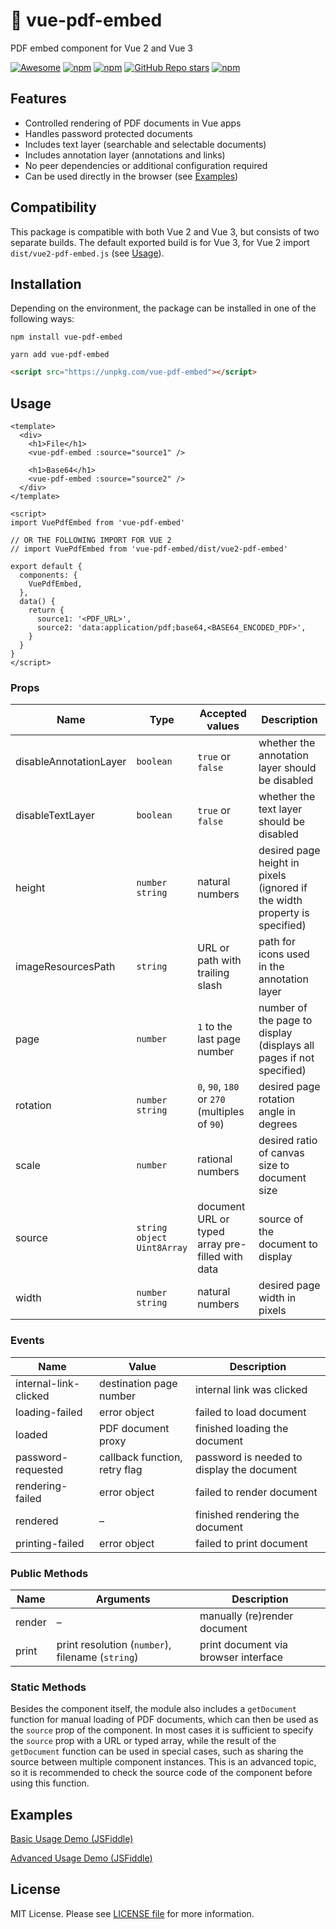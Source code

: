 # 📄 vue-pdf-embed

PDF embed component for Vue 2 and Vue 3

[![Awesome](https://raw.githubusercontent.com/sindresorhus/awesome/main/media/mentioned-badge.svg)](https://github.com/vuejs/awesome-vue)
[![npm](https://img.shields.io/npm/v/vue-pdf-embed)](https://npmjs.com/package/vue-pdf-embed)
[![npm](https://img.shields.io/npm/dm/vue-pdf-embed)](https://npmjs.com/package/vue-pdf-embed)
[![GitHub Repo stars](https://img.shields.io/github/stars/hrynko/vue-pdf-embed)](https://github.com/hrynko/vue-pdf-embed)
[![npm](https://img.shields.io/npm/l/vue-pdf-embed)](https://github.com/hrynko/vue-pdf-embed/blob/master/LICENSE)

## Features

- Controlled rendering of PDF documents in Vue apps
- Handles password protected documents
- Includes text layer (searchable and selectable documents)
- Includes annotation layer (annotations and links)
- No peer dependencies or additional configuration required
- Can be used directly in the browser (see [Examples](#examples))

## Compatibility

This package is compatible with both Vue 2 and Vue 3, but consists of two separate builds. The default exported build is for Vue 3, for Vue 2 import `dist/vue2-pdf-embed.js` (see [Usage](#usage)).

## Installation

Depending on the environment, the package can be installed in one of the following ways:

```shell
npm install vue-pdf-embed
```

```shell
yarn add vue-pdf-embed
```

```html
<script src="https://unpkg.com/vue-pdf-embed"></script>
```

## Usage

```vue
<template>
  <div>
    <h1>File</h1>
    <vue-pdf-embed :source="source1" />

    <h1>Base64</h1>
    <vue-pdf-embed :source="source2" />
  </div>
</template>

<script>
import VuePdfEmbed from 'vue-pdf-embed'

// OR THE FOLLOWING IMPORT FOR VUE 2
// import VuePdfEmbed from 'vue-pdf-embed/dist/vue2-pdf-embed'

export default {
  components: {
    VuePdfEmbed,
  },
  data() {
    return {
      source1: '<PDF_URL>',
      source2: 'data:application/pdf;base64,<BASE64_ENCODED_PDF>',
    }
  }
}
</script>
```

### Props

| Name                   | Type                                     | Accepted values                                  | Description                                                                |
| ---------------------- | ---------------------------------------- | ------------------------------------------------ | -------------------------------------------------------------------------- |
| disableAnnotationLayer | `boolean`                                | `true` or `false`                                | whether the annotation layer should be disabled                            |
| disableTextLayer       | `boolean`                                | `true` or `false`                                | whether the text layer should be disabled                                  |
| height                 | `number` <br> `string`                   | natural numbers                                  | desired page height in pixels (ignored if the width property is specified) |
| imageResourcesPath     | `string`                                 | URL or path with trailing slash                  | path for icons used in the annotation layer                                |
| page                   | `number`                                 | `1` to the last page number                      | number of the page to display (displays all pages if not specified)        |
| rotation               | `number` <br> `string`                   | `0`, `90`, `180` or `270` (multiples of `90`)    | desired page rotation angle in degrees                                     |
| scale                  | `number`                                 | rational numbers                                 | desired ratio of canvas size to document size                              |
| source                 | `string` <br> `object` <br> `Uint8Array` | document URL or typed array pre-filled with data | source of the document to display                                          |
| width                  | `number` <br> `string`                   | natural numbers                                  | desired page width in pixels                                               |

### Events

| Name                  | Value                         | Description                                |
| --------------------- | ----------------------------- | ------------------------------------------ |
| internal-link-clicked | destination page number       | internal link was clicked                  |
| loading-failed        | error object                  | failed to load document                    |
| loaded                | PDF document proxy            | finished loading the document              |
| password-requested    | callback function, retry flag | password is needed to display the document |
| rendering-failed      | error object                  | failed to render document                  |
| rendered              | –                             | finished rendering the document            |
| printing-failed       | error object                  | failed to print document                   |

### Public Methods

| Name   | Arguments                                        | Description                          |
| ------ | ------------------------------------------------ | ------------------------------------ |
| render | –                                                | manually (re)render document         |
| print  | print resolution (`number`), filename (`string`) | print document via browser interface |

### Static Methods

Besides the component itself, the module also includes a `getDocument` function for manual loading of PDF documents, which can then be used as the `source` prop of the component. In most cases it is sufficient to specify the `source` prop with a URL or typed array, while the result of the `getDocument` function can be used in special cases, such as sharing the source between multiple component instances. This is an advanced topic, so it is recommended to check the source code of the component before using this function.

## Examples

[Basic Usage Demo (JSFiddle)](https://jsfiddle.net/hrynko/ct6p8r7k)

[Advanced Usage Demo (JSFiddle)](https://jsfiddle.net/hrynko/we7p5uq4)

## License

MIT License. Please see [LICENSE file](LICENSE) for more information.
